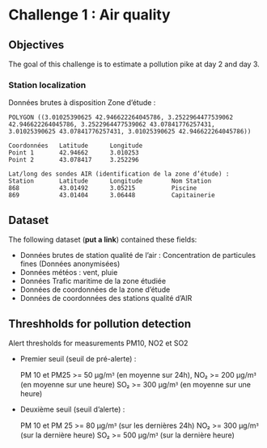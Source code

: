 # Challenge 1 : Air quality 

## Objectives 

The goal of this challenge is to estimate a pollution pike at day 2 and day 3. 

### Station localization 

Données brutes à disposition
Zone d’étude :

    POLYGON ((3.01025390625 42.946622264045786, 3.2522964477539062 42.946622264045786, 3.2522964477539062 43.07841776257431, 3.01025390625 43.07841776257431, 3.01025390625 42.946622264045786))

```
​Coordonnées   Latitude      Longitude
Point 1       42.94662      3.010253        
Point 2       43.078417     3.252296

Lat/long des sondes AIR (identification de la zone d’étude) :
Station       Latitude      Longitude        Nom Station
868           43.01492      3.05215          Piscine
869           43.01404      3.06448          Capitainerie
```

## Dataset 

The following dataset (**put a link**) contained these fields:
 * Données brutes de station qualité de l’air : Concentration de particules fines  (Données anonymisées)
 * Données météos : vent, pluie
 * Données Trafic maritime de la zone étudiée  
 * Données de coordonnées de la zone d’étude
 * Données de coordonnées des stations qualité d’AIR

## Threshholds for pollution detection 

Alert thresholds for measurements PM10, NO2 et SO2 

- Premier seuil (seuil de pré-alerte) :

    PM 10 et PM25 >= 50 μg/mᴲ (en moyenne sur 24h),
    NO₂ >= 200 μg/mᴲ (en moyenne sur une heure)
    SO₂ >= 300 μg/mᴲ (en moyenne sur une heure)

- Deuxième seuil (seuil d’alerte) :

    PM 10 et PM 25 >= 80 μg/mᴲ (sur les dernières 24h)
    NO₂ >= 300 μg/mᴲ (sur la dernière heure)
    SO₂ >= 500 μg/mᴲ (sur la dernière heure)

